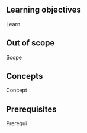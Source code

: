 ## Learning objectives

Learn

## Out of scope

Scope

## Concepts

Concept

## Prerequisites

Prerequi